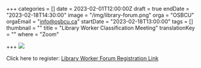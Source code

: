 +++
categories = []
date = 2023-02-01T12:00:00Z
draft = true
endDate = "2023-02-18T14:30:00"
image = "/img/library-forum.png"
orga = "OSBCU"
orgaEmail = "info@osbcu.ca"
startDate = "2023-02-18T13:00:00"
tags = []
thumbnail = ""
title = "Library Worker Classification Meeting"
translationKey = ""
where = "Zoom"

+++
![](/img/library-forum.png)

Click here to register: [Library Worker Forum Registration Link](https://us02web.zoom.us/meeting/register/tZAldOirqjwuHNEx7J0whMgjLCsCTfQpFQwX)